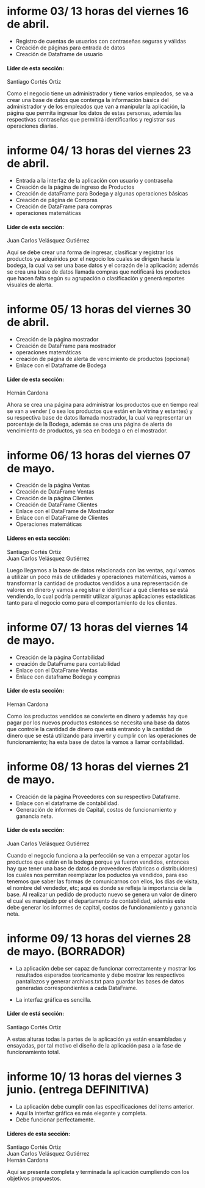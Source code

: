 
# informe 03/ 13 horas del viernes 16 de abril.
- Registro de cuentas de usuarios con contraseñas seguras y válidas
- Creación de páginas para entrada de datos
- Creación de Dataframe de usuario
 
 #### Lider de esta sección:
   Santiago Cortés Ortiz


Como el negocio tiene un administrador y tiene varios empleados,
se va a crear una base de datos que contenga la información básica 
del administrador  y de los empleados que van a manipular la aplicación,
la página que permita ingresar los datos de estas personas, además las respectivas 
contraseñas que permitirá identificarlos y registrar sus operaciones diarias.


# informe 04/ 13 horas del viernes 23 de abril.

- Entrada a la interfaz de la aplicación con usuario y contraseña
- Creación de la página de ingreso de Productos
- Creación de dataFrame para Bodega y algunas operaciones básicas
- Creación de página de Compras 
- Creación de DataFrame para compras
- operaciones matemáticas

#### Lider de esta sección:
  Juan Carlos Velásquez Gutiérrez

Aquí se debe crear una forma de ingresar, clasificar y registrar los productos
ya adquiridos por el negocio los cuales se dirigen hacia la bodega, la cual 
va ser una base datos y el corazón de la aplicación; además se crea una base de datos
llamada compras que notificará los productos que hacen falta según su agrupación o clasificación
y generá reportes visuales de alerta.



# informe 05/ 13 horas del viernes 30 de abril.
- Creación de la página mostrador
- Creación de DataFrame para mostrador
- operaciones matemáticas
- creación de página de alerta de vencimiento de productos (opcional)
- Enlace con el Dataframe de Bodega

#### Lider de esta sección:
  Hernán Cardona

Ahora se crea una página para administrar los productos que en tiempo real se van a vender
( o sea los productos que están en la vitrina y estantes) y su respectiva base de datos 
llamada mostrador, la cual va representar un porcentaje de la Bodega, además se crea una
página de alerta de vencimiento de productos, ya sea en bodega o en el mostrador.


# informe 06/ 13 horas del viernes 07 de mayo.
- Creación de la página Ventas
- Creación de DataFrame Ventas
- Creación de la página Clientes
- Creación de DataFrame Clientes
- Enlace con el DataFrame de Mostrador
- Enlace con el DataFrame de Clientes
- Operaciones matemáticas

#### Lideres en esta sección:
  Santiago Cortés Ortiz  
  Juan Carlos Velásquez Gutiérrez


Luego llegamos a la base de datos relacionada con las ventas, aquí vamos a 
utilizar un poco más de utilidades y operaciones matemáticas, vamos a transformar la cantidad 
de productos vendidos a una representación de valores en dinero y vamos a registrar e identificar 
a qué clientes se está vendiendo, lo cual podría permitir utilizar algunas aplicaciones estadísticas
tanto para el negocio como para el comportamiento de los clientes.


  
# informe 07/ 13 horas del viernes 14 de mayo.
- Creación de la página Contabilidad
- creación de DataFrame para contabilidad
- Enlace con el DataFrame Ventas
- Enlace con dataframe Bodega y compras

#### Lider de esta sección:
  Hernán Cardona

Como los productos vendidos se convierte en dinero y además hay que pagar por los
nuevos productos estonces se necesita una base da datos que controle la cantidad 
de dinero que está entrando y la cantidad de dinero que se está utilizando para
invertir y cumplir con las operaciones de funcionamiento; ha esta base de datos
la vamos a llamar contabilidad.

  

# informe 08/ 13 horas del viernes 21 de mayo.
- Creación de la página Proveedores con su respectivo Dataframe.
- Enlace con el dataframe de contabilidad.
- Generación de informes de Capital, costos de funcionamiento y ganancia neta.

#### Lider de esta sección:
  Juan Carlos Velásquez Gutiérrez

Cuando el negocio funciona a la perfección se van a empezar agotar los productos
que están en la bodega porque ya fueron vendidos, entonces hay que tener una base de datos
de proveedores (fabricas o distribuidores) los cuales nos permitan reemplazar los poductos ya vendidos, 
para eso tenemos que saber las formas de comunicarnos con ellos, los días de visita, el nombre del
vendedor, etc; aquí es donde se refleja la importancia de la base.  Al realizar un pedido de
producto nuevo se genera un valor de dinero el cual es manejado por el departamento de contabilidad,
además este debe generar los informes de capital, costos de funcionamiento y ganancia neta.


 

# informe 09/ 13 horas del viernes 28 de mayo. (BORRADOR)
- La aplicación debe ser capaz de funcionar correctamente y mostrar los resultados
  esperados teoricamente y debe mostrar los respectivos pantallazos y generar archivos.txt para
  guardar las bases de datos generadas correspondientes a cada DataFrame.
  
- La interfaz gráfica es sencilla. 

#### Lider de está sección:
  Santiago Cortés Ortiz

A estas alturas todas la partes de la aplicación ya están ensambladas y ensayadas,
por tal motivo el diseño de la aplicación pasa a la fase de funcionamiento total.


  
  
# informe 10/ 13 horas del viernes 3 junio. (entrega DEFINITIVA)
- La aplicación debe cumplir con las especificaciones del items anterior.
- Aquí la interfaz gráfica es más elegante y completa.
- Debe funcionar perfectamente.

#### Lideres de esta sección:
  Santiago Cortés Ortiz  
  Juan Carlos Velásquez Gutiérrez  
  Hernán Cardona

Aquí se presenta completa y terminada la aplicación cumpliendo con los 
objetivos propuestos.


   
